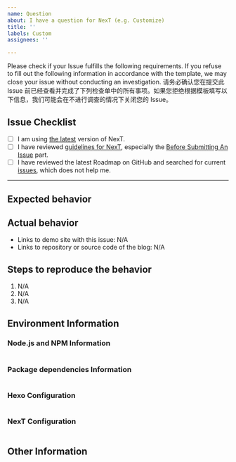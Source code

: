 ```yaml
---
name: Question
about: I have a question for NexT (e.g. Customize)
title: ''
labels: Custom
assignees: ''

---
```


Please check if your Issue fulfills the following requirements. If you refuse to fill out the following information in accordance with the template, we may close your issue without conducting an investigation.
请务必确认您在提交此 Issue 前已经查看并完成了下列检查单中的所有事项。如果您拒绝根据模板填写以下信息，我们可能会在不进行调查的情况下关闭您的 Issue。

## Issue Checklist <!-- 我确认我已经查看了 -->
<!-- Change [ ] to [x] to select (将 [ ] 换成 [x] 来选择) -->

- [ ] I am using [the latest](https://github.com/theme-next/hexo-theme-next/releases/latest) version of NexT.
- [ ] I have reviewed [guidelines for NexT](https://github.com/theme-next/hexo-theme-next/blob/master/.github/CONTRIBUTING.md), especially the [Before Submitting An Issue](https://github.com/theme-next/hexo-theme-next/blob/master/.github/CONTRIBUTING.md#before-submitting-an-issue) part.
- [ ] I have reviewed the latest Roadmap on GitHub and searched for current [issues](https://github.com/theme-next/hexo-theme-next/issues?utf8=%E2%9C%93&q=is%3Aissue), which does not help me.

***

## Expected behavior <!-- 预期行为 -->


## Actual behavior <!-- 实际行为 -->
<!-- Please provide at least one of the following information (请至少提供以下的一项信息) -->

- Links to demo site with this issue: N/A
- Links to repository or source code of the blog: N/A


## Steps to reproduce the behavior <!-- 重现步骤 -->
1. N/A
2. N/A
3. N/A


## Environment Information

### Node.js and NPM Information
<!-- Paste output from `node -v && npm -v` (粘贴 `node -v && npm -v` 输出的信息) -->
```

```

### Package dependencies Information
<!-- Paste output from `npm ls --depth 0` (粘贴 `npm ls --depth 0` 输出的信息) -->
```

```

### Hexo Configuration
<!-- Paste configuration from Hexo `_config.yml` (粘贴 Hexo `_config.yml` 中的内容) -->
```yml

```

### NexT Configuration
<!-- Paste ONLY CHANGED CONFIGURATION from NexT `_config.yml` (只粘贴 NexT 主题配置文件 `_config.yml` 中修改过的部分) -->
```yml

```

## Other Information <!-- Like Browser, System, Screenshots -->
